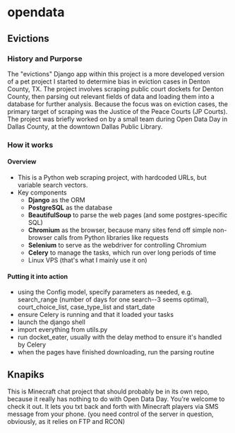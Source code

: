 # opendata 
## Evictions
### History and Purporse
The "evictions" Django app within this project is a more developed version of a pet project I started to determine bias in eviction cases in Denton County, TX. The project involves scraping public court dockets for Denton County, then parsing out relevant fields of data and loading them into a database for further analysis. Because the focus was on eviction cases, the primary target of scraping was the Justice of the Peace Courts (JP Courts). The project was briefly worked on by a small team during Open Data Day in Dallas County, at the downtown Dallas Public Library. 
### How it works
#### Overview
* This is a Python web scraping project, with hardcoded URLs, but variable search vectors. 
* Key components
  * **Django** as the ORM
  * **PostgreSQL** as the database
  * **BeautifulSoup** to parse the web pages (and some postgres-specific SQL)
  * **Chromium** as the browser, because many sites fend off simple non-browser calls from Python libraries like requests
  * **Selenium** to serve as the webdriver for controlling Chromium
  * **Celery** to manage the tasks, which run over long periods of time
  * Linux VPS (that's what I mainly use it on)
#### Putting it into action
* using the Config model, specify parameters as needed, e.g. search_range (number of days for one search--3 seems optimal), court_choice_list, case_type_list and start_date
* ensure Celery is running and that it loaded your tasks
* launch the django shell
* import everything from utils.py
* run docket_eater, usually with the delay method to ensure it's handled by Celery
* when the pages have finished downloading, run the parsing routine
## Knapiks
This is Minecraft chat project that should probably be in its own repo, because it really has nothing to do with Open Data Day. You're welcome to check it out. It lets you txt back and forth with Minecraft players via SMS message from your phone. (you need control of the server in question, obviously, as it relies on FTP and RCON)
